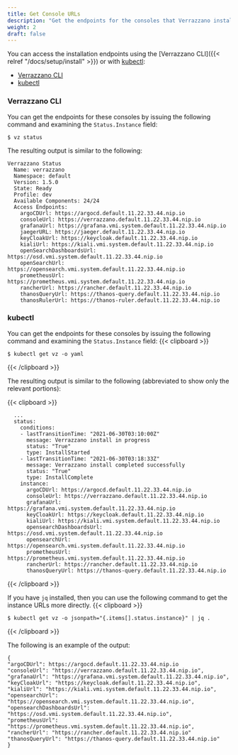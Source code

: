 ```yaml
---
title: Get Console URLs
description: "Get the endpoints for the consoles that Verrazzano installs"
weight: 2
draft: false
---
```


You can access the installation endpoints using the [Verrazzano CLI]({{< relref "/docs/setup/install" >}}) or with [kubectl](https://kubernetes.io/docs/reference/kubectl/kubectl/):

- [Verrazzano CLI](#verrazzano-cli)
- [kubectl](#kubectl)

### Verrazzano CLI

You can get the endpoints for these consoles by issuing the following command
and examining the `Status.Instance` field:

```shell
$ vz status
```

The resulting output is similar to the following:

```shell
Verrazzano Status
  Name: verrazzano
  Namespace: default
  Version: 1.5.0
  State: Ready
  Profile: dev
  Available Components: 24/24
  Access Endpoints:
    argoCDUrl: https://argocd.default.11.22.33.44.nip.io
    consoleUrl: https://verrazzano.default.11.22.33.44.nip.io
    grafanaUrl: https://grafana.vmi.system.default.11.22.33.44.nip.io
    jaegerURL: https://jaeger.default.11.22.33.44.nip.io
    keyCloakUrl: https://keycloak.default.11.22.33.44.nip.io
    kialiUrl: https://kiali.vmi.system.default.11.22.33.44.nip.io
    openSearchDashboardsUrl: https://osd.vmi.system.default.11.22.33.44.nip.io
    openSearchUrl: https://opensearch.vmi.system.default.11.22.33.44.nip.io
    prometheusUrl: https://prometheus.vmi.system.default.11.22.33.44.nip.io
    rancherUrl: https://rancher.default.11.22.33.44.nip.io
    thanosQueryUrl: https://thanos-query.default.11.22.33.44.nip.io
    thanosRulerUrl: https://thanos-ruler.default.11.22.33.44.nip.io
```

### kubectl

You can get the endpoints for these consoles by issuing the following command
and examining the `Status.Instance` field:
{{< clipboard >}}

```shell
$ kubectl get vz -o yaml
```
{{< /clipboard >}}



The resulting output is similar to the following (abbreviated to show only the relevant portions):

{{< clipboard >}}
<div class="highlight">

```
  ...
  status:
    conditions:
    - lastTransitionTime: "2021-06-30T03:10:00Z"
      message: Verrazzano install in progress
      status: "True"
      type: InstallStarted
    - lastTransitionTime: "2021-06-30T03:18:33Z"
      message: Verrazzano install completed successfully
      status: "True"
      type: InstallComplete
    instance:
      argoCDUrl: https://argocd.default.11.22.33.44.nip.io
      consoleUrl: https://verrazzano.default.11.22.33.44.nip.io
      grafanaUrl: https://grafana.vmi.system.default.11.22.33.44.nip.io
      keyCloakUrl: https://keycloak.default.11.22.33.44.nip.io
      kialiUrl: https://kiali.vmi.system.default.11.22.33.44.nip.io
      opensearchDashboardsUrl: https://osd.vmi.system.default.11.22.33.44.nip.io
      opensearchUrl: https://opensearch.vmi.system.default.11.22.33.44.nip.io
      prometheusUrl: https://prometheus.vmi.system.default.11.22.33.44.nip.io
      rancherUrl: https://rancher.default.11.22.33.44.nip.io
      thanosQueryUrl: https://thanos-query.default.11.22.33.44.nip.io
```
</div>
{{< /clipboard >}}


If you have `jq` installed, then you can use the following command to get the instance URLs more directly.
{{< clipboard >}}
<div class="highlight">

```
$ kubectl get vz -o jsonpath="{.items[].status.instance}" | jq .
```

</div>
{{< /clipboard >}}

The following is an example of the output:

```
{
"argoCDUrl": https://argocd.default.11.22.33.44.nip.io
"consoleUrl": "https://verrazzano.default.11.22.33.44.nip.io",
"grafanaUrl": "https://grafana.vmi.system.default.11.22.33.44.nip.io",
"keyCloakUrl": "https://keycloak.default.11.22.33.44.nip.io",
"kialiUrl": "https://kiali.vmi.system.default.11.22.33.44.nip.io",
"opensearchUrl": "https://opensearch.vmi.system.default.11.22.33.44.nip.io",
"opensearchDashboardsUrl": "https://osd.vmi.system.default.11.22.33.44.nip.io",
"prometheusUrl": "https://prometheus.vmi.system.default.11.22.33.44.nip.io",
"rancherUrl": "https://rancher.default.11.22.33.44.nip.io"
"thanosQueryUrl": "https://thanos-query.default.11.22.33.44.nip.io"
}
```
